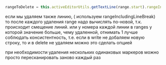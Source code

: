 ```js
rangeToDelete = this.activeEditorUtils.getTextLine(range.start).rangeIncludingLineBreak;

```
если мы удаляем также линию, ( используем rangeIncludingLineBreak)
то после каждого удаления range надо вычислять по-новой, т.к. происходит смещение линий.
или у номера каждой линии в ranges у которой значение больше, чему  удаленной, отнимать 1
лучше соблюдать консистентность, т.е. если в write не добаляем новую строку, то и в delete не удаляем
можно это сделать опцией

при необходимости удаления нескольких одинаковых маркеров можно просто пересканировать заново каждый раз

